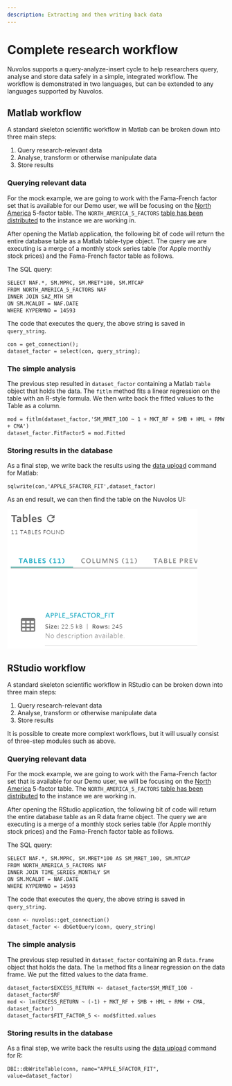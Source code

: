 ```yaml
---
description: Extracting and then writing back data
---
```


# Complete research workflow

Nuvolos supports a query-analyze-insert cycle to help researchers query, analyse and store data safely in a simple, integrated workflow. The workflow is demonstrated in two languages, but can be extended to any languages supported by Nuvolos.

## Matlab workflow

A standard skeleton scientific workflow in Matlab can be broken down into three main steps:

1. Query research-relevant data
2. Analyse, transform or otherwise manipulate data
3. Store results

### Querying relevant data

For the mock example, we are going to work with the Fama-French factor set that is available for our Demo user, we will be focusing on the [North America](https://mba.tuck.dartmouth.edu/pages/faculty/ken.french/Data_Library/f-f_5developed.html) 5-factor table. The `NORTH_AMERICA_5_FACTORS`  [table has been distributed](../work-with-data.md#distribute-data-you-need) to the instance we are working in.

After opening the Matlab application, the following bit of code will return the entire database table as a Matlab table-type object. The query we are executing is a merge of a monthly stock series table \(for Apple monthly stock prices\) and the Fama-French factor table as follows.

The SQL query:

```text
SELECT NAF.*, SM.MPRC, SM.MRET*100, SM.MTCAP 
FROM NORTH_AMERICA_5_FACTORS NAF 
INNER JOIN SAZ_MTH SM 
ON SM.MCALDT = NAF.DATE 
WHERE KYPERMNO = 14593
```

The code that executes the query, the above string is saved in `query_string`.

```text
con = get_connection();
dataset_factor = select(con, query_string);
```

### The simple analysis

The previous step resulted in `dataset_factor` containing a Matlab `Table` object that holds the data. The `fitlm` method fits a linear regression on the table with an R-style formula. We then write back the fitted values to the Table as a column.

```text
mod = fitlm(dataset_factor,'SM_MRET_100 ~ 1 + MKT_RF + SMB + HML + RMW + CMA')
dataset_factor.FitFactor5 = mod.Fitted
```

### Storing results in the database

As a final step, we write back the results using the [data upload](../upload-data-to-nuvolos/small-data-upload-scripts.md#3-matlab) command for Matlab:

```text
sqlwrite(con,'APPLE_5FACTOR_FIT',dataset_factor)
```

As an end result, we can then find the table on the Nuvolos UI:

![](../../.gitbook/assets/screenshot-2021-03-04-113019.png)

## RStudio workflow

A standard skeleton scientific workflow in RStudio can be broken down into three main steps:

1. Query research-relevant data
2. Analyse, transform or otherwise manipulate data
3. Store results

It is possible to create more complext workflows, but it will usually consist of three-step modules such as above.

### Querying relevant data

For the mock example, we are going to work with the Fama-French factor set that is available for our Demo user, we will be focusing on the [North America](https://mba.tuck.dartmouth.edu/pages/faculty/ken.french/Data_Library/f-f_5developed.html) 5-factor table. The `NORTH_AMERICA_5_FACTORS`  [table has been distributed](../work-with-data.md#distribute-data-you-need) to the instance we are working in.

After opening the RStudio application, the following bit of code will return the entire database table as an R data frame object. The query we are executing is a merge of a monthly stock series table \(for Apple monthly stock prices\) and the Fama-French factor table as follows.

The SQL query:

```text
SELECT NAF.*, SM.MPRC, SM.MRET*100 AS SM_MRET_100, SM.MTCAP 
FROM NORTH_AMERICA_5_FACTORS NAF 
INNER JOIN TIME_SERIES_MONTHLY SM 
ON SM.MCALDT = NAF.DATE 
WHERE KYPERMNO = 14593
```

The code that executes the query, the above string is saved in `query_string`.

```text
conn <- nuvolos::get_connection()
dataset_factor <- dbGetQuery(conn, query_string)
```

### The simple analysis

The previous step resulted in `dataset_factor` containing an R `data.frame` object that holds the data. The `lm` method fits a linear regression on the data frame. We put the fitted values to the data frame.

```text
dataset_factor$EXCESS_RETURN <- dataset_factor$SM_MRET_100 - dataset_factor$RF
mod <- lm(EXCESS_RETURN ~ (-1) + MKT_RF + SMB + HML + RMW + CMA, dataset_factor)
dataset_factor$FIT_FACTOR_5 <- mod$fitted.values
```

### Storing results in the database

As a final step, we write back the results using the [data upload](../upload-data-to-nuvolos/small-data-upload-scripts.md#2-r) command for R:

```text
DBI::dbWriteTable(conn, name="APPLE_5FACTOR_FIT", value=dataset_factor)
```





